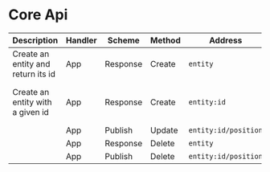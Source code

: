 # Core Api


| Description                        | Handler | Scheme   | Method | Address              | Payload1 | Payload2                                        |
| ---------------------------------- | ------- | -------- | ------ | -------------------- | -------- | ----------------------------------------------- |
| Create an entity and return its id | App     | Response | Create | `entity`             |          | `BeetEntityId`                                  |
| Create an entity with a given id   | App     | Response | Create | `entity:id`          |          | `Result` Fails if an entity with this id exists |
|                                    | App     | Publish  | Update | `entity:id/position` |          |                                                 |
|                                    | App     | Response | Delete | `entity`             |          | `BeetEntityId`                                  |
|                                    | App     | Publish  | Delete | `entity:id/position` |          |                                                 |